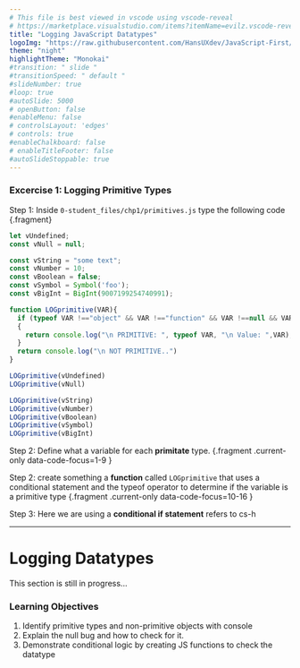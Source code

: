 ```yaml
---
# This file is best viewed in vscode using vscode-reveal
# https://marketplace.visualstudio.com/items?itemName=evilz.vscode-reveal
title: "Logging JavaScript Datatypes"
logoImg: "https://raw.githubusercontent.com/HansUXdev/JavaScript-First/2acf5840c15af96602aceb66303ea69c5b75e344/logo.svg"
theme: "night"
highlightTheme: "Monokai"
#transition: " slide "
#transitionSpeed: " default " 
#slideNumber: true
#loop: true
#autoSlide: 5000 
# openButton: false
#enableMenu: false
# controlsLayout: 'edges'
# controls: true
#enableChalkboard: false
# enableTitleFooter: false
#autoSlideStoppable: true
---
```


<link rel='stylesheet' href='theme.css'>
<style>
</style>



### Excercise 1: Logging Primitive Types 
Step 1: Inside `0-student_files/chp1/primitives.js` type the following code  {.fragment}
 
```javascript
let vUndefined;
const vNull = null;

const vString = "some text"; 
const vNumber = 10; 
const vBoolean = false; 
const vSymbol = Symbol('foo');
const vBigInt = BigInt(9007199254740991);

function LOGprimitive(VAR){
  if (typeof VAR !=="object" && VAR !=="function" && VAR !==null && VAR !==undefined)
  {
    return console.log("\n PRIMITIVE: ", typeof VAR, "\n Value: ",VAR);
  }
  return console.log("\n NOT PRIMITIVE..")
}

LOGprimitive(vUndefined)
LOGprimitive(vNull)

LOGprimitive(vString)
LOGprimitive(vNumber)
LOGprimitive(vBoolean)
LOGprimitive(vSymbol)
LOGprimitive(vBigInt)

```
Step 2:  Define what a variable for each **primitate** type. {.fragment .current-only data-code-focus=1-9 }

Step 2: create something a **function** called `LOGprimitive` that uses a conditional statement and the typeof operator to determine if the variable is a primitive type {.fragment .current-only data-code-focus=10-16 }

Step 3: Here we are using a **conditional if statement** refers to  cs-h


---




# Logging Datatypes
This section is still in progress...


### Learning Objectives
1. Identify primitive types and non-primitive objects with console
2. Explain the null bug and how to check for it.
3. Demonstrate conditional logic by creating JS functions to check the datatype